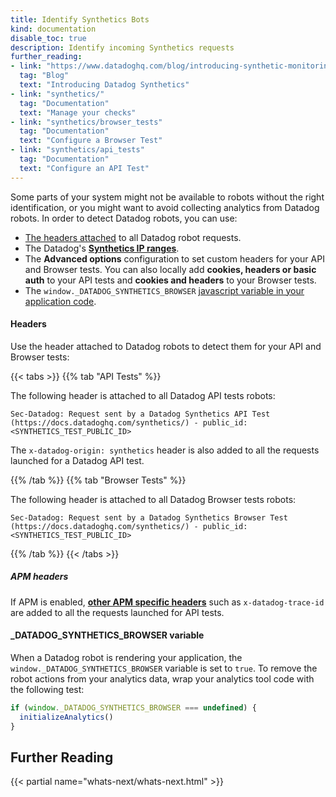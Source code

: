 ```yaml
---
title: Identify Synthetics Bots
kind: documentation
disable_toc: true
description: Identify incoming Synthetics requests
further_reading:
- link: "https://www.datadoghq.com/blog/introducing-synthetic-monitoring/"
  tag: "Blog"
  text: "Introducing Datadog Synthetics"
- link: "synthetics/"
  tag: "Documentation"
  text: "Manage your checks"
- link: "synthetics/browser_tests"
  tag: "Documentation"
  text: "Configure a Browser Test"
- link: "synthetics/api_tests"
  tag: "Documentation"
  text: "Configure an API Test"
---
```


Some parts of your system might not be available to robots without the right identification, or you might want to avoid collecting analytics from Datadog robots. In order to detect Datadog robots, you can use:

* [The headers attached](#headers) to all Datadog robot requests.
* The Datadog's [**Synthetics IP ranges**][1].
* The **Advanced options** configuration to set custom headers for your API and Browser tests. You can also locally add **cookies, headers or basic auth** to your API tests and **cookies and headers** to your Browser tests.
* The `window._DATADOG_SYNTHETICS_BROWSER` [javascript variable in your application code](#datadog-synthetics-browser-variable).

#### Headers

Use the header attached to Datadog robots to detect them for your API and Browser tests:

{{< tabs >}}
{{% tab "API Tests" %}}

The following header is attached to all Datadog API tests robots:

`Sec-Datadog: Request sent by a Datadog Synthetics API Test (https://docs.datadoghq.com/synthetics/) - public_id: <SYNTHETICS_TEST_PUBLIC_ID>`


The `x-datadog-origin: synthetics` header is also added to all the requests launched for a Datadog API test.

{{% /tab %}}
{{% tab "Browser Tests" %}}

The following header is attached to all Datadog Browser tests robots:

`Sec-Datadog: Request sent by a Datadog Synthetics Browser Test (https://docs.datadoghq.com/synthetics/) - public_id: <SYNTHETICS_TEST_PUBLIC_ID>`

{{% /tab %}}
{{< /tabs >}}

##### APM headers

If APM is enabled, [**other APM specific headers**][2] such as `x-datadog-trace-id` are added to all the requests launched for API tests.

#### _DATADOG_SYNTHETICS_BROWSER variable

When a Datadog robot is rendering your application, the `window._DATADOG_SYNTHETICS_BROWSER` variable is set to `true`. To remove the robot actions from your analytics data, wrap your analytics tool code with the following test:

```javascript
if (window._DATADOG_SYNTHETICS_BROWSER === undefined) {
  initializeAnalytics()
}
```

## Further Reading

{{< partial name="whats-next/whats-next.html" >}}

[1]: https://ip-ranges.datadoghq.com/synthetics.json
[2]: /synthetics/apm/#how-are-traces-linked-to-checks
